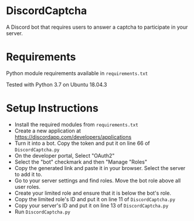 # DiscordCaptcha
A Discord bot that requires users to answer a captcha to participate in your server.

# Requirements
Python module requirements available in `requirements.txt`

Tested with Python 3.7 on Ubuntu 18.04.3

# Setup Instructions
- Install the required modules from `requirements.txt`
- Create a new application at https://discordapp.com/developers/applications
- Turn it into a bot. Copy the token and put it on line 66 of `DiscordCaptcha.py`
- On the developer portal, Select "OAuth2"
- Select the "bot" checkmark and then "Manage "Roles"
- Copy the generated link and paste it in your browser. Select the server to add it to.
- Go to your server settings and find roles. Move the bot role above all user roles.
- Create your limited role and ensure that it is below the bot's role.
- Copy the limited role's ID and put it on line 11 of `DiscordCaptcha.py`
- Copy your server's ID and put it on line 13 of `DiscordCaptcha.py`
- Run `DiscordCaptcha.py`
